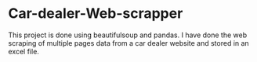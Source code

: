 # Car-dealer-Web-scrapper

This project is done using beautifulsoup and pandas. I have done the web scraping of multiple pages data from a car dealer website and stored in an excel file.
